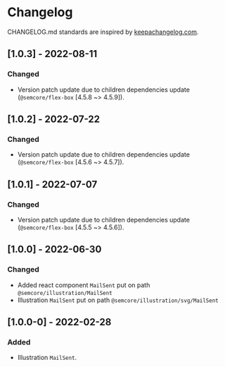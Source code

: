 # Changelog

CHANGELOG.md standards are inspired by [keepachangelog.com](https://keepachangelog.com/en/1.0.0/).

## [1.0.3] - 2022-08-11

### Changed

- Version patch update due to children dependencies update (`@semcore/flex-box` [4.5.8 ~> 4.5.9]).

## [1.0.2] - 2022-07-22

### Changed

- Version patch update due to children dependencies update (`@semcore/flex-box` [4.5.6 ~> 4.5.7]).

## [1.0.1] - 2022-07-07

### Changed

- Version patch update due to children dependencies update (`@semcore/flex-box` [4.5.5 ~> 4.5.6]).

## [1.0.0] - 2022-06-30

### Changed

- Added react component `MailSent` put on path `@semcore/illustration/MailSent`
- Illustration `MailSent` put on path `@semcore/illustration/svg/MailSent`

## [1.0.0-0] - 2022-02-28

### Added

- Illustration `MailSent`.
